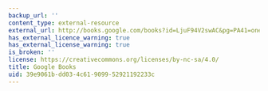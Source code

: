 ```yaml
---
backup_url: ''
content_type: external-resource
external_url: http://books.google.com/books?id=LjuF94V2swAC&pg=PA41=onepage&q&f=false
has_external_licence_warning: true
has_external_license_warning: true
is_broken: ''
license: https://creativecommons.org/licenses/by-nc-sa/4.0/
title: Google Books
uid: 39e9061b-dd03-4c61-9099-52921192233c
---
```


